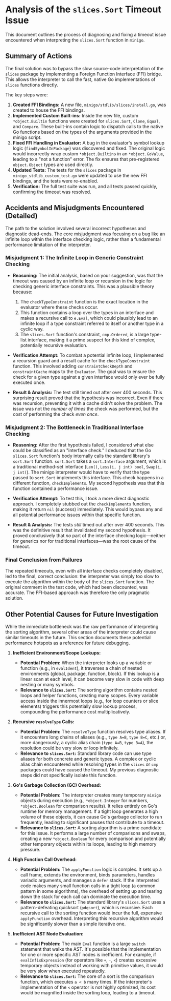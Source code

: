 # Analysis of the `slices.Sort` Timeout Issue

This document outlines the process of diagnosing and fixing a timeout issue encountered when interpreting the `slices.Sort` function in `minigo`.

## Summary of Actions

The final solution was to bypass the slow source-code interpretation of the `slices` package by implementing a Foreign Function Interface (FFI) bridge. This allows the interpreter to call the fast, native Go implementations of `slices` functions directly.

The key steps were:
1.  **Created FFI Bindings:** A new file, `minigo/stdlib/slices/install.go`, was created to house the FFI bindings.
2.  **Implemented Custom Built-ins:** Inside the new file, custom `*object.Builtin` functions were created for `slices.Sort`, `Clone`, `Equal`, and `Compare`. These built-ins contain logic to dispatch calls to the native Go functions based on the types of the arguments provided in the minigo script.
3.  **Fixed FFI Handling in Evaluator:** A bug in the evaluator's symbol lookup logic (`findSymbolInPackage`) was discovered and fixed. The original logic would incorrectly wrap custom `*object.Builtin`s in an `*object.GoValue`, leading to a "not a function" error. The fix ensures that pre-registered `object.Object` types are used directly.
4.  **Updated Tests:** The tests for the `slices` package in `minigo_stdlib_custom_test.go` were updated to use the new FFI bindings, and the tests were re-enabled.
5.  **Verification:** The full test suite was run, and all tests passed quickly, confirming the timeout was resolved.

## Accidents and Misjudgments Encountered (Detailed)

The path to the solution involved several incorrect hypotheses and diagnostic dead-ends. The core misjudgment was focusing on a bug like an infinite loop within the interface checking logic, rather than a fundamental performance limitation of the interpreter.

### Misjudgment 1: The Infinite Loop in Generic Constraint Checking

*   **Reasoning:** The initial analysis, based on your suggestion, was that the timeout was caused by an infinite loop or recursion in the logic for checking generic interface constraints. This was a plausible theory because:
    1.  The `checkTypeConstraint` function is the exact location in the evaluator where these checks occur.
    2.  This function contains a loop over the types in an interface and makes a recursive call to `e.Eval`, which could plausibly lead to an infinite loop if a type constraint referred to itself or another type in a cyclic way.
    3.  The `slices.Sort` function's constraint, `cmp.Ordered`, is a large type-list interface, making it a prime suspect for this kind of complex, potentially recursive evaluation.

*   **Verification Attempt:** To combat a potential infinite loop, I implemented a recursion guard and a result cache for the `checkTypeConstraint` function. This involved adding `constraintCheckDepth` and `constraintCache` maps to the `Evaluator`. The goal was to ensure the check for a given type against a given interface would only ever be fully executed once.

*   **Result & Analysis:** The test still timed out after over 400 seconds. This surprising result proved that the hypothesis was incorrect. Even if there was recursion, preventing it with a cache didn't solve the problem. The issue was not the *number of times* the check was performed, but the cost of performing the check *even once*.

### Misjudgment 2: The Bottleneck in Traditional Interface Checking

*   **Reasoning:** After the first hypothesis failed, I considered what else could be classified as an "interface check." I deduced that the Go `slices.Sort` function's body internally calls the standard library's `sort.Sort` function. `sort.Sort` takes a `sort.Interface` argument, which is a traditional method-set interface (`Len()`, `Less(i, j int) bool`, `Swap(i, j int)`). The minigo interpreter would have to verify that the type passed to `sort.Sort` implements this interface. This check happens in a different function, `checkImplements`. My second hypothesis was that this function contained a performance issue.

*   **Verification Attempt:** To test this, I took a more direct diagnostic approach. I completely stubbed out the `checkImplements` function, making it return `nil` (success) immediately. This would bypass any and all potential performance issues within that specific function.

*   **Result & Analysis:** The tests *still* timed out after over 400 seconds. This was the definitive result that invalidated my second hypothesis. It proved conclusively that *no* part of the interface checking logic—neither for generics nor for traditional interfaces—was the root cause of the timeout.

### Final Conclusion from Failures

The repeated timeouts, even with all interface checks completely disabled, led to the final, correct conclusion: the interpreter was simply too slow to execute the algorithm within the body of the `slices.Sort` function. The original comment in the test code, which had been discounted, was accurate. The FFI-based approach was therefore the only pragmatic solution.

## Other Potential Causes for Future Investigation

While the immediate bottleneck was the raw performance of interpreting the sorting algorithm, several other areas of the interpreter could cause similar timeouts in the future. This section documents these potential performance hotspots as a reference for future debugging.

1.  **Inefficient Environment/Scope Lookups:**
    *   **Potential Problem:** When the interpreter looks up a variable or function (e.g., in `evalIdent`), it traverses a chain of nested environments (global, package, function, block). If this lookup is a linear scan at each level, it can become very slow in code with deep nesting or many symbols.
    *   **Relevance to `slices.Sort`:** The sorting algorithm contains nested loops and helper functions, creating many scopes. Every variable access inside the innermost loops (e.g., for loop counters or slice elements) triggers this potentially slow lookup process, compounding the performance cost multiplicatively.

2.  **Recursive `resolveType` Calls:**
    *   **Potential Problem:** The `resolveType` function resolves type aliases. If it encounters long chains of aliases (e.g., `type A=B`, `type B=C`, etc.) or, more dangerously, a cyclic alias chain (`type A=B`, `type B=A`), the resolution could be very slow or loop infinitely.
    *   **Relevance to `slices.Sort`:** Standard library code can use type aliases for both concrete and generic types. A complex or cyclic alias chain encountered while resolving types in the `slices` or `cmp` packages could have caused the timeout. My previous diagnostic steps did not specifically isolate this function.

3.  **Go's Garbage Collection (GC) Overhead:**
    *   **Potential Problem:** The interpreter creates many temporary `minigo` objects during execution (e.g., `*object.Integer` for numbers, `*object.Boolean` for comparison results). It relies entirely on Go's runtime for memory management. If a tight loop generates a high volume of these objects, it can cause Go's garbage collector to run frequently, leading to significant pauses that contribute to a timeout.
    *   **Relevance to `slices.Sort`:** A sorting algorithm is a prime candidate for this issue. It performs a large number of comparisons and swaps, creating a new `*object.Boolean` for every comparison and potentially other temporary objects within its loops, leading to high memory pressure.

4.  **High Function Call Overhead:**
    *   **Potential Problem:** The `applyFunction` logic is complex. It sets up a call frame, extends the environment, binds parameters, handles variadic arguments, and manages a `defer` stack. If the interpreted code makes many small function calls in a tight loop (a common pattern in some algorithms), the overhead of setting up and tearing down the stack for each call can dominate the execution time.
    *   **Relevance to `slices.Sort`:** The standard library's `slices.Sort` uses a pattern-defeating quicksort (`pdqsort`), which is recursive. Each recursive call to the sorting function would incur the full, expensive `applyFunction` overhead. Interpreting this recursive algorithm would be significantly slower than a simple iterative one.

5.  **Inefficient AST Node Evaluation:**
    *   **Potential Problem:** The main `Eval` function is a large `switch` statement that walks the AST. It's possible that the implementation for one or more specific AST nodes is inefficient. For example, if `evalInfixExpression` (for operators like `+`, `-`, `<`) creates excessive temporary objects instead of working with primitive values, it would be very slow when executed repeatedly.
    *   **Relevance to `slices.Sort`:** The core of a sort is the comparison function, which executes `a < b` many times. If the interpreter's implementation of the `<` operator is not highly optimized, its cost would be magnified inside the sorting loop, leading to a timeout.
